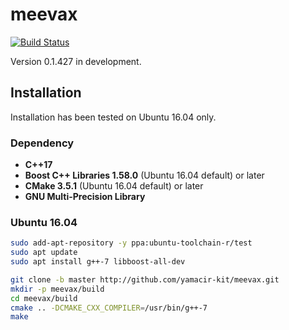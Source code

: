 # meevax

[![Build Status](https://travis-ci.org/yamacir-kit/meevax.svg?branch=master)](https://travis-ci.org/yamacir-kit/meevax)

Version 0.1.427 in development.

## Installation

Installation has been tested on Ubuntu 16.04 only.

### Dependency

- **C++17**
- **Boost C++ Libraries 1.58.0** (Ubuntu 16.04 default) or later
- **CMake 3.5.1** (Ubuntu 16.04 default) or later
- **GNU Multi-Precision Library**

### Ubuntu 16.04

``` bash
sudo add-apt-repository -y ppa:ubuntu-toolchain-r/test
sudo apt update
sudo apt install g++-7 libboost-all-dev

git clone -b master http://github.com/yamacir-kit/meevax.git
mkdir -p meevax/build
cd meevax/build
cmake .. -DCMAKE_CXX_COMPILER=/usr/bin/g++-7
make
```

